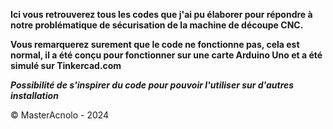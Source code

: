 **Ici vous retrouverez tous les codes que j'ai pu élaborer pour répondre à notre problématique de sécurisation de la machine de découpe CNC.**

**Vous remarquerez surement que le code ne fonctionne pas, cela est normal, il a été conçu pour fonctionner sur une carte Arduino Uno et a été simulé sur Tinkercad.com**

***Possibilité de s'inspirer du code pour pouvoir l'utiliser sur d'autres installation***

© MasterAcnolo - 2024